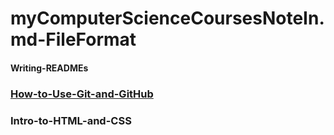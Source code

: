 # myComputerScienceCoursesNoteIn.md-FileFormat

#### Writing-READMEs

### [How-to-Use-Git-and-GitHub](https://github.com/mejiaadonay/myComputerScienceCourseNotesIn.md-FileFormat)

### Intro-to-HTML-and-CSS